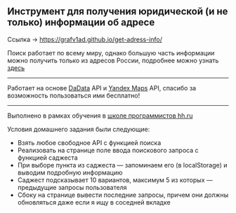 ## Инструмент для получения юридической (и не только) информации об адресе

Ссылка → https://grafv1ad.github.io/get-adress-info/  

Поиск работает по всему миру, однако большую часть информации можно получить только из адресов России, подробнее можно узнать [здесь](https://dadata.ru/api/suggest/address/)

---

Работает на основе [DaData](https://dadata.ru/api/suggest/address/) API и [Yandex Maps](https://yandex.ru/dev/jsapi-v2-1/doc/) API, спасибо за возможность пользоваться ими бесплатно!  

---

Выполнено в рамках обучения в [школе программистов hh.ru](https://school.hh.ru/)  

Условия домашнего задания были следующие:
* Взять любое свободное API с функцией поиска
* Реализовать на странице поле ввода поискового запроса с функцией саджеста
* При выборе пункта из саджеста — запоминаем его (в localStorage) и выводим подробную информацию
* Саджест подсказывает 10 вариантов, максимум 5 из которых — предыдущие запросы пользователя
* Сбоку на странице вывести последние запросы, причем они должны обновляться даже если я ищу в соседней вкладке
